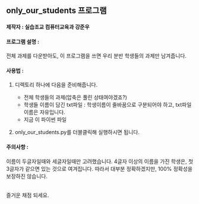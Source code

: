## only_our_students 프로그램
#### 제작자 : 실습조교 컴퓨터교육과 강준우

#### 프로그램 설명 :
전체 과제를 다운받아도, 이 프로그램을 쓰면 우리 분반 학생들의 과제만 남겨줍니다.<br/>

#### 사용법 :
1. 디렉토리 하나에 다음을 준비해줍니다.
    * 전체 학생들의 과제(압축은 풀린 상태여야겠죠?)
    * 학생들 이름이 담긴 txt파일 : 학생이름이 줄바꿈으로 구분되어야 하고, txt파일 이름은 자유입니다.
    * 지금 이 파이썬 파일

2. only_our_students.py를 더블클릭해 실행하시면 됩니다.<br/>

#### 주의사항 :
이름이 두글자일때와 세글자일때만 고려했습니다.
4글자 이상의 이름을 가진 학생은, 첫 3글자가 같으면 있는 것으로 여겨집니다.
따라서 대부분 정확하겠지만, 100% 정확성을 보장하진 않습니다.<br/><br/>

즐거운 채점 되세요.